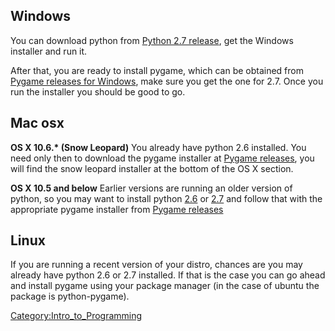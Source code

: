 ## Windows

You can download python from [Python 2.7
release](http://python.org/download/releases/2.7.1/), get the Windows
installer and run it.

After that, you are ready to install pygame, which can be obtained from
[Pygame releases for Windows](http://www3.telus.net/len_l/pygame/), make
sure you get the one for 2.7. Once you run the installer you should be
good to go.

## Mac osx

**OS X 10.6.\* (Snow Leopard)** You already have python 2.6 installed.
You need only then to download the pygame installer at [Pygame
releases](http://www.pygame.org/download.shtml), you will find the snow
leopard installer at the bottom of the OS X section.

**OS X 10.5 and below** Earlier versions are running an older version of
python, so you may want to install python
[2.6](http://python.org/download/releases/2.7.1/) or
[2.7](http://python.org/download/releases/2.7.1/) and follow that with
the appropriate pygame installer from [Pygame
releases](http://www.pygame.org/download.shtml)

## Linux

If you are running a recent version of your distro, chances are you may
already have python 2.6 or 2.7 installed. If that is the case you can go
ahead and install pygame using your package manager (in the case of
ubuntu the package is python-pygame).

[Category:Intro_to_Programming](Category:Intro_to_Programming)

